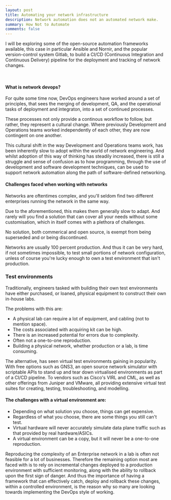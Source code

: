 ```yaml
---
layout: post
title: Automating your network infrastructure
description: Network automation does not an automated network make.
summary: How Not to Automate
comments: false
---
```


I will be exploring some of the open-source automation frameworks available, this case in particular Ansible and Nornir, and the popular version-control system Gitlab, to build a CI/CD (Continuous Integration and Continuous Delivery) pipeline for the deployment and tracking of network changes.

<br/>

#### What is network devops?

For quite some time now, DevOps engineers have worked around a set of principles, that sees the merging of development, QA, and the operational tasks of deployment and integraton, into a set of continued processes.

These processes not only provide a continous workflow to follow, but rather, they represent a cultural change. Where previously Development and Operations teams worked independently of each other, they are now contingent on one another.

This cultural shift in the way Development and Operations teams work, has been inherently slow to adopt within the world of network engineering. And whilst adoption of this way of thinking has steadily increased, there is still a struggle and sense of confusion as to how programming, through the use of development and software development techniques, can be used to support network automation along the path of software-defined networking.


#### Challenges faced when working with networks

Networks are oftentimes complex, and you'll seldom find two different enterprises running the network in the same way.

Due to the aforementioned, this makes them generally slow to adapt. And rarely will you find a solution that can cover all your needs without some customisation, which in itself comes with a plethora of challenges.

No solution, both commerical and open source, is exempt from being superseded and or being discontinued.

Networks are usually 100 percent production. And thus it can be very hard, if not sometimes impossible, to test small portions of network configuration, unless of course you're lucky enough to own a test environment that isn't production.


### Test environments

Traditionally, engineers tasked with building their own test environments have either purchased, or loaned, physical equipment to construct their own in-house labs. 

The problems with this are:


* A physical lab can require a lot of equipment, and cabling (not to mention space).
* The costs associated with acquiring kit can be high.
* There is an increased potential for errors due to complexity.
* Often not a one-to-one reproduction.
* Building a physical network, whether production or a lab, is time consuming.


The alternative, has seen virtual test environments gaining in popularity. With free options such as GNS3, an open source network simulator with scriptable APIs to stand up and tear down virtualised environments as part of a CI/CD pipeline. To vendors such as Cisco's VIRL and CML, as well as other offerings from Juniper and VMware, all providing extensive virtual test suites for creating, testing, troubleshooting, and modelling. 


#### The challenges with a virtual environment are: 

- Depending on what solution you choose, things can get expensive. 
- Regardless of what you choose, there are some things you still can't test. 
- Virtual hardware will never accurately simulate data plane traffic such as that provided by real hardware/ASICs.
- A virtual environment can be a copy, but it will never be a one-to-one reproduction.


Reproducing the complexity of an Enterprise network in a lab is often not feasible for a lot of businesses. Therefore the remaining option most are faced with is to rely on incremental changes deployed to a production environment with sufficient monitoring, along with the ability to rollback upon the first sign of danger. And thus the importance of having a framework that can effectively catch, deploy and rollback these changes, within a controlled environment, is the reason why so many are looking towards implementing the DevOps style of working. 
